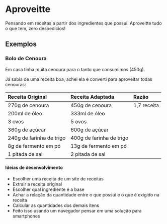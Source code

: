 # Aproveitte

Pensando em receitas a partir dos ingredientes que possui.
Aproveitte tudo o que tem, zero despedícios!

## Exemplos

### Bolo de Cenoura

Em casa tinha muita cenoura para o tanto que consumimos (450g).

Já sabia de uma receita boa, achei ela e converti para aproveitar todas cenouras:

Receita Original         | Receita Adaptada         | Razão
:------------------------|:-------------------------|:--------------
270g de cenoura          | 450g de cenoura          | 1,7 receita
200ml de óleo            | 333ml de óleo            |        
3 ovos                   | 5 ovos                   | 
360g de açúcar           | 600g de açúcar           |         
240g de farinha de trigo | 400g de farinha de trigo |                   
8g de fermento em pó     | 13g de fermento em pó    |                
1 pitada de sal          | 2 pitada de sal          |          

#### Ideias de desenvolvimento

- Escolher uma receita de um site de receitas
- Extrair a receita original
- Escolher qual ingrediente é a base
- Achar a relação da quantidade entre o que possui e o que é exigido na receita
- Calcular as quantidades dos demais itens
- Feito isso usando um navegador pensar em uma solução para smartphones

